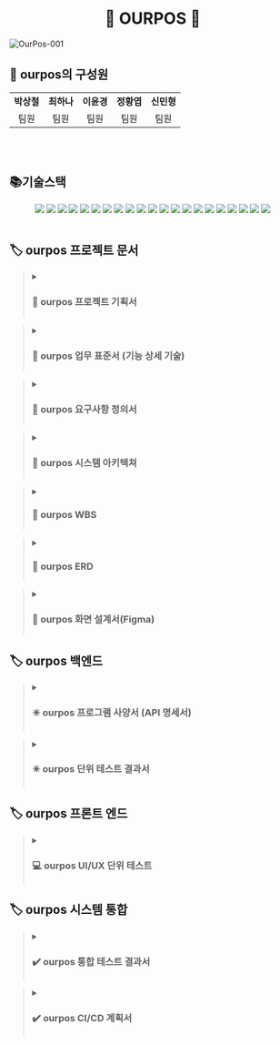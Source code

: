 <div align="center">

# :hamburger: OURPOS :hamburger:

</div>

![OurPos-001](https://github.com/beyond-sw-camp/be05-4th-3team-Our-POS/assets/156383201/ac367a79-e04b-4a06-a6e5-c12b2723fb76)



<h2 align="left">👥 ourpos의 구성원</h2>
<table>
  <tbody>
    <tr>
      <td align="center"><b>박상철</b><br /></td>
      <td align="center"><b>최하나</b><br /></td>
      <td align="center"><b>이윤경</b><br /></td>
      <td align="center"><b>정황엽</b><br /></td>
      <td align="center"><b>신민형</b><br /></td>
    </tr>
    <tr>
        <td align="center">팀원</td>
        <td align="center">팀원</td>
        <td align="center">팀원</td>
        <td align="center">팀원</td>
        <td align="center">팀원</td>
    </tr>
  </tbody>
</table>
<br/><br/>

<h2 align="left"> 📚기술스택 </h2>

<div align=center> 
  <img src="https://img.shields.io/badge/java-007396?style=for-the-badge&logo=java&logoColor=white"> 
  <img src="https://img.shields.io/badge/html5-E34F26?style=for-the-badge&logo=html5&logoColor=white"> 
  <img src="https://img.shields.io/badge/css-1572B6?style=for-the-badge&logo=css3&logoColor=white"> 
  <img src="https://img.shields.io/badge/javascript-F7DF1E?style=for-the-badge&logo=javascript&logoColor=black"> 
  <img src="https://img.shields.io/badge/mariaDB-003545?style=for-the-badge&logo=mariaDB&logoColor=white">  
  <img src="https://img.shields.io/badge/vue.js-4FC08D?style=for-the-badge&logo=vue.js&logoColor=white"> 
  <img src="https://img.shields.io/badge/bootstrap-7952B3?style=for-the-badge&logo=bootstrap&logoColor=white">
  <img src="https://img.shields.io/badge/apache tomcat-F8DC75?style=for-the-badge&logo=apachetomcat&logoColor=white">
  <img src="https://img.shields.io/badge/github-181717?style=for-the-badge&logo=github&logoColor=white">
  <img src="https://img.shields.io/badge/git-F05032?style=for-the-badge&logo=git&logoColor=white">
  <img src="https://img.shields.io/badge/springboot-6DB33F?style=for-the-badge&logo=springboot&logoColor=white">
  <img src="https://img.shields.io/badge/nginx-%23009639.svg?style=for-the-badge&logo=nginx&logoColor=white">
  <img src="https://img.shields.io/badge/docker-%230db7ed.svg?style=for-the-badge&logo=docker&logoColor=white"> 
  <img src="https://img.shields.io/badge/slack-%4A154B.svg?style=for-the-badge&logo=slack&logoColor=white"> 


  
  <img src="https://img.shields.io/badge/jenkins-D24939.svg?style=for-the-badge&logo=jenkins&logoColor=white"> 
  <img src="https://img.shields.io/badge/mariaDB-003545.svg?style=for-the-badge&logo=mariaDB&logoColor=white"> 
  <img src="https://img.shields.io/badge/ngrok-1F1E37.svg?style=for-the-badge&logo=ngrok&logoColor=white"> 

  
  <img src="https://img.shields.io/badge/intellijidea-000000.svg?style=for-the-badge&logo=intellijidea&logoColor=white"> 
  <img src="https://img.shields.io/badge/visualstudiocode-007ACC.svg?style=for-the-badge&logo=visualstudiocode&logoColor=white"> 
  <img src="https://img.shields.io/badge/figma-F24E1E.svg?style=for-the-badge&logo=figma&logoColor=white">
  <img src="https://img.shields.io/badge/amazonec2-FF9900.svg?style=for-the-badge&logo=amazonec2&logoColor=white"> 
  </div>
<br>

<h2 align="left">🏷️ ourpos 프로젝트 문서 </h2>

><details>
><summary><h3>📁 ourpos 프로젝트 기획서</h3></summary>
>[프로젝트 기획서 Link] (https://docs.google.com/document/d/16bPZb_D4clrZ0tqKmuFBGady2DPCxes2rAhIDuc3bQ8/edit?usp=sharing)
></details>

><details>
><summary><h3>📁 ourpos 업무 표준서 (기능 상세 기술)</h3></summary>
>[업무 표준 Link] (https://docs.google.com/document/d/1sSuaMNQTp1y-zOhpg8orO8gqbK2dpxX2T3s0QhyflUU/edit)
></details>

><details>
><summary><h3>📁 ourpos 요구사항 정의서</h3></summary>
>[요구사항 정의서 Link] (https://docs.google.com/spreadsheets/d/1OGhBM0uMtSuOBnyiKaoTmFWCNzh9yBIWZsBinWN29qI/edit#gid=374839476)
></details>

><details>
><summary><h3>📁 ourpos 시스템 아키텍쳐</h3></summary>
>![Web App Reference Architecture (3)](https://github.com/beyond-sw-camp/be05-fin-3team-OURPOS/assets/155698895/6fda9d1d-f181-41de-822b-88c2b664d5f5)
></details>

><details>
><summary><h3>📁 ourpos WBS</h3></summary>
>[WBS Link] (https://docs.google.com/spreadsheets/d/1OGhBM0uMtSuOBnyiKaoTmFWCNzh9yBIWZsBinWN29qI/edit#gid=1308199476)
></details>

><details>
><summary><h3>📁 ourpos ERD</h3></summary>
>[ERD Link] (https://www.erdcloud.com/d/JPNjAZ5zpek8r2zGC)
></details>

><details>
><summary><h3>📁 ourpos 화면 설계서(Figma)</h3></summary>
>[화면설계서 Link](https://www.figma.com/design/iqi38u8n1XngmPmkvINnDV/Untitled?node-id=0-1&t=jTdCdDf0tgFWFKv9-0)
></details>

<h2 align="left">🏷️ ourpos 백엔드  </h2>

><details>
><summary><h3>✴️ ourpos 프로그램 사양서 (API 명세서)</h3></summary>
  >[모바일 어플리케이션, 키오스크 API명세서 Link] (https://docs.google.com/spreadsheets/d/1OGhBM0uMtSuOBnyiKaoTmFWCNzh9yBIWZsBinWN29qI/edit#gid=1805938231)
  >[점주용 POS, 본사용 POS API명세서 Link] (https://docs.google.com/spreadsheets/d/1OGhBM0uMtSuOBnyiKaoTmFWCNzh9yBIWZsBinWN29qI/edit#gid=1026222313)
></details>

><details>
><summary><h3>✴️ ourpos 단위 테스트 결과서</h3></summary>
>[단위 테스트 결과서 Link] ()
></details>

<h2 align="left">🏷️ ourpos 프론트 엔드 </h2>

><details>
><summary><h3>💻 ourpos UI/UX 단위 테스트 </h3></summary>
>[UI/UX 단위 테스트 결과서 Link] ()
></details>

<h2 align="left">🏷️ ourpos 시스템 통합 </h2>

  > <details>
  > <summary><h3>✔️ ourpos 통합 테스트 결과서 </h3></summary>
  > [통합 테스트 결과서 Link] ()
  > </details>

  > <details>
  > <summary><h3>✔️ ourpos CI/CD 계획서 </h3></summary>
  > [CI/CD 계획서 Link] ()
  > </details>



